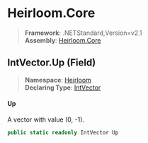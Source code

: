 # Heirloom.Core

> **Framework**: .NETStandard,Version=v2.1  
> **Assembly**: [Heirloom.Core][0]

## IntVector.Up (Field)

> **Namespace**: [Heirloom][0]  
> **Declaring Type**: [IntVector][1]

#### Up

A vector with value (0, -1).

```cs
public static readonly IntVector Up
```

[0]: ../../../Heirloom.Core.md
[1]: ../IntVector.md
